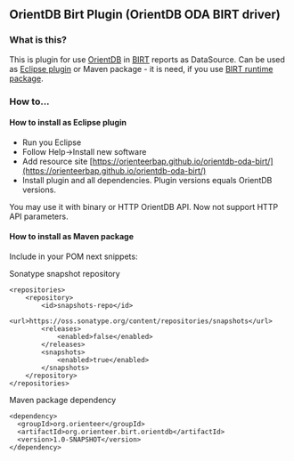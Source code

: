 ## OrientDB Birt Plugin (OrientDB ODA BIRT driver)

### What is this?

This is plugin for use [OrientDB](http://orientdb.com/) in [BIRT](https://www.eclipse.org/birt/) reports as DataSource. 
Can be used as [Eclipse plugin](https://orienteerbap.github.io/orientdb-oda-birt/) or Maven package - it is need, if you use [BIRT runtime package](https://mvnrepository.com/artifact/org.eclipse.birt.runtime). 

### How to...

#### How to install as Eclipse plugin

- Run you Eclipse
- Follow Help->Install new software
- Add resource site [https://orienteerbap.github.io/orientdb-oda-birt/](https://orienteerbap.github.io/orientdb-oda-birt/)
- Install plugin and all dependencies. Plugin versions equals OrientDB versions.

You may use it with binary or HTTP OrientDB API. Now not support HTTP API parameters.

#### How to install as Maven package

Include in your POM next snippets:

Sonatype snapshot repository

```
<repositories>
	<repository>
		<id>snapshots-repo</id>
		<url>https://oss.sonatype.org/content/repositories/snapshots</url>
		<releases>
			<enabled>false</enabled>
		</releases>
		<snapshots>
			<enabled>true</enabled>
		</snapshots>
	</repository>
</repositories>
```

Maven package dependency

```
<dependency>
  <groupId>org.orienteer</groupId>
  <artifactId>org.orienteer.birt.orientdb</artifactId>
  <version>1.0-SNAPSHOT</version>
</dependency>
```

